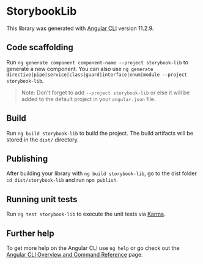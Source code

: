 # StorybookLib

This library was generated with [Angular CLI](https://github.com/angular/angular-cli) version 11.2.9.

## Code scaffolding

Run `ng generate component component-name --project storybook-lib` to generate a new component. You can also use `ng generate directive|pipe|service|class|guard|interface|enum|module --project storybook-lib`.
> Note: Don't forget to add `--project storybook-lib` or else it will be added to the default project in your `angular.json` file. 

## Build

Run `ng build storybook-lib` to build the project. The build artifacts will be stored in the `dist/` directory.

## Publishing

After building your library with `ng build storybook-lib`, go to the dist folder `cd dist/storybook-lib` and run `npm publish`.

## Running unit tests

Run `ng test storybook-lib` to execute the unit tests via [Karma](https://karma-runner.github.io).

## Further help

To get more help on the Angular CLI use `ng help` or go check out the [Angular CLI Overview and Command Reference](https://angular.io/cli) page.
